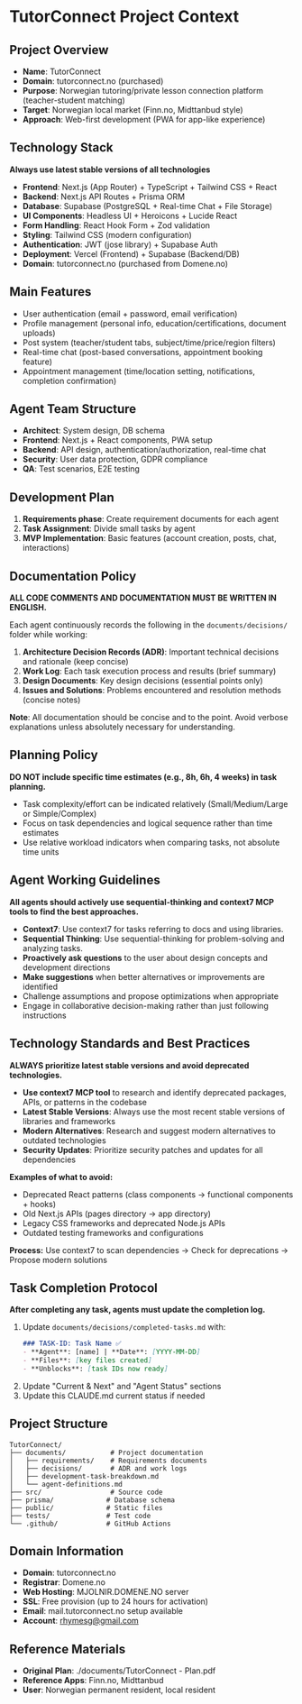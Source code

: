 # TutorConnect Project Context

## Project Overview
- **Name**: TutorConnect
- **Domain**: tutorconnect.no (purchased)
- **Purpose**: Norwegian tutoring/private lesson connection platform (teacher-student matching)
- **Target**: Norwegian local market (Finn.no, Midttanbud style)
- **Approach**: Web-first development (PWA for app-like experience)

## Technology Stack
**Always use latest stable versions of all technologies**

- **Frontend**: Next.js (App Router) + TypeScript + Tailwind CSS + React
- **Backend**: Next.js API Routes + Prisma ORM
- **Database**: Supabase (PostgreSQL + Real-time Chat + File Storage)
- **UI Components**: Headless UI + Heroicons + Lucide React
- **Form Handling**: React Hook Form + Zod validation
- **Styling**: Tailwind CSS (modern configuration)
- **Authentication**: JWT (jose library) + Supabase Auth
- **Deployment**: Vercel (Frontend) + Supabase (Backend/DB)
- **Domain**: tutorconnect.no (purchased from Domene.no)

## Main Features
- User authentication (email + password, email verification)
- Profile management (personal info, education/certifications, document uploads)
- Post system (teacher/student tabs, subject/time/price/region filters)
- Real-time chat (post-based conversations, appointment booking feature)
- Appointment management (time/location setting, notifications, completion confirmation)

## Agent Team Structure
- **Architect**: System design, DB schema
- **Frontend**: Next.js + React components, PWA setup
- **Backend**: API design, authentication/authorization, real-time chat
- **Security**: User data protection, GDPR compliance
- **QA**: Test scenarios, E2E testing

## Development Plan
1. **Requirements phase**: Create requirement documents for each agent
2. **Task Assignment**: Divide small tasks by agent
3. **MVP Implementation**: Basic features (account creation, posts, chat, interactions)

## Documentation Policy
**ALL CODE COMMENTS AND DOCUMENTATION MUST BE WRITTEN IN ENGLISH.**

Each agent continuously records the following in the `documents/decisions/` folder while working:

1. **Architecture Decision Records (ADR)**: Important technical decisions and rationale (keep concise)
2. **Work Log**: Each task execution process and results (brief summary)
3. **Design Documents**: Key design decisions (essential points only)
4. **Issues and Solutions**: Problems encountered and resolution methods (concise notes)

**Note**: All documentation should be concise and to the point. Avoid verbose explanations unless absolutely necessary for understanding.

## Planning Policy
**DO NOT include specific time estimates (e.g., 8h, 6h, 4 weeks) in task planning.**

- Task complexity/effort can be indicated relatively (Small/Medium/Large or Simple/Complex)
- Focus on task dependencies and logical sequence rather than time estimates
- Use relative workload indicators when comparing tasks, not absolute time units

## Agent Working Guidelines
**All agents should actively use sequential-thinking and context7 MCP tools to find the best approaches.**

- **Context7**: Use context7 for tasks referring to docs and using libraries.
- **Sequential Thinking**: Use sequential-thinking for problem-solving and analyzing tasks.
- **Proactively ask questions** to the user about design concepts and development directions
- **Make suggestions** when better alternatives or improvements are identified
- Challenge assumptions and propose optimizations when appropriate
- Engage in collaborative decision-making rather than just following instructions

## Technology Standards and Best Practices
**ALWAYS prioritize latest stable versions and avoid deprecated technologies.**

- **Use context7 MCP tool** to research and identify deprecated packages, APIs, or patterns in the codebase
- **Latest Stable Versions**: Always use the most recent stable versions of libraries and frameworks
- **Modern Alternatives**: Research and suggest modern alternatives to outdated technologies
- **Security Updates**: Prioritize security patches and updates for all dependencies

**Examples of what to avoid:**
- Deprecated React patterns (class components → functional components + hooks)  
- Old Next.js APIs (pages directory → app directory)
- Legacy CSS frameworks and deprecated Node.js APIs
- Outdated testing frameworks and configurations

**Process:** Use context7 to scan dependencies → Check for deprecations → Propose modern solutions

## Task Completion Protocol
**After completing any task, agents must update the completion log.**

1. Update `documents/decisions/completed-tasks.md` with:
   ```markdown
   ### TASK-ID: Task Name ✅
   - **Agent**: [name] | **Date**: [YYYY-MM-DD]
   - **Files**: [key files created]
   - **Unblocks**: [task IDs now ready]
   ```
2. Update "Current & Next" and "Agent Status" sections
3. Update this CLAUDE.md current status if needed

## Project Structure
```
TutorConnect/
├── documents/           # Project documentation
│   ├── requirements/    # Requirements documents
│   ├── decisions/       # ADR and work logs
│   ├── development-task-breakdown.md
│   └── agent-definitions.md
├── src/                 # Source code
├── prisma/             # Database schema
├── public/             # Static files
├── tests/              # Test code
└── .github/            # GitHub Actions
```

## Domain Information
- **Domain**: tutorconnect.no
- **Registrar**: Domene.no
- **Web Hosting**: MJOLNIR.DOMENE.NO server
- **SSL**: Free provision (up to 24 hours for activation)
- **Email**: mail.tutorconnect.no setup available
- **Account**: rhymesg@gmail.com

## Reference Materials
- **Original Plan**: ./documents/TutorConnect - Plan.pdf
- **Reference Apps**: Finn.no, Midttanbud
- **User**: Norwegian permanent resident, local resident
